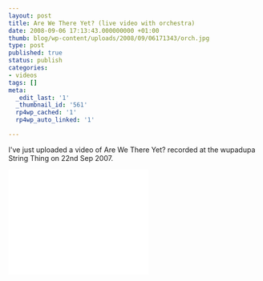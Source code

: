 ```yaml
---
layout: post
title: Are We There Yet? (live video with orchestra)
date: 2008-09-06 17:13:43.000000000 +01:00
thumb: blog/wp-content/uploads/2008/09/06171343/orch.jpg
type: post
published: true
status: publish
categories:
- videos
tags: []
meta:
  _edit_last: '1'
  _thumbnail_id: '561'
  rp4wp_cached: '1'
  rp4wp_auto_linked: '1'

---
```

<p>I've just uploaded a video of Are We There Yet? recorded at the wupadupa String Thing on 22nd Sep 2007.<br />

<div class="embed-responsive embed-responsive-16by9" id="videoPlayer"><iframe width="280" height="210" src="//www.youtube.com/embed/ZQD5HRoMvSw" frameborder="0" allowfullscreen></iframe></div>   							    

